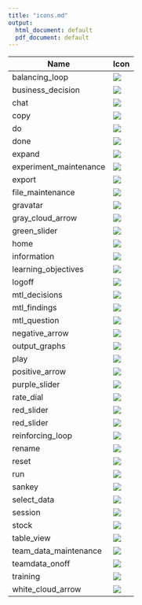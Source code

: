 ```yaml
---
title: "icons.md"
output:
  html_document: default
  pdf_document: default
---
```



**Name** | **Icon**  
--- | ---
balancing_loop | <img src = "https://github.com/lzim/teampsd/blob/master/resources/icons/balancing_loop.png">
business_decision | <img src = "https://github.com/lzim/teampsd/blob/master/resources/icons/business_decision.png">
chat | <img src = "https://github.com/lzim/teampsd/blob/master/resources/icons/chat.png">
copy | <img src = "https://github.com/lzim/teampsd/blob/master/resources/icons/copy.png">
do | <img src = "https://github.com/lzim/teampsd/blob/master/resources/icons/do.png">
done | <img src = "https://github.com/lzim/teampsd/blob/master/resources/icons/done.png">
expand | <img src = "https://github.com/lzim/teampsd/blob/master/resources/icons/expand.png">
experiment_maintenance | <img src = "https://github.com/lzim/teampsd/blob/master/resources/icons/experiment_maintenance.png">
export | <img src = "https://github.com/lzim/teampsd/blob/master/resources/icons/export.png">
file_maintenance | <img src = "https://github.com/lzim/teampsd/blob/master/resources/icons/file_maintenance.png">
gravatar | <img src = "https://github.com/lzim/teampsd/blob/master/resources/icons/gravatar.png">
gray_cloud_arrow | <img src = "https://github.com/lzim/teampsd/blob/master/resources/icons/gray_cloud_arrow.png">
green_slider | <img src = "https://github.com/lzim/teampsd/blob/master/resources/icons/green_slider.png">
home | <img src = "https://github.com/lzim/teampsd/blob/master/resources/icons/home.png">
information | <img src = "https://github.com/lzim/teampsd/blob/master/resources/icons/information.png">
learning_objectives | <img src = "https://github.com/lzim/teampsd/blob/master/resources/icons/learning_objectives.png">
logoff | <img src = "https://github.com/lzim/teampsd/blob/master/resources/icons/logoff.png">
mtl_decisions | <img src = "https://github.com/lzim/teampsd/blob/master/resources/icons/mtl_decisions.png">
mtl_findings | <img src = "https://github.com/lzim/teampsd/blob/master/resources/icons/mtl_findings.png">
mtl_question | <img src = "https://github.com/lzim/teampsd/blob/master/resources/icons/mtl_question.png">
negative_arrow | <img src = "https://github.com/lzim/teampsd/blob/master/resources/icons/negative_arrow.png">
output_graphs | <img src = "https://github.com/lzim/teampsd/blob/master/resources/icons/output_graphs.png">
play | <img src = "https://github.com/lzim/teampsd/blob/master/resources/icons/play.png">
positive_arrow | <img src = "https://github.com/lzim/teampsd/blob/master/resources/icons/positive_arrow.png">
purple_slider | <img src = "https://github.com/lzim/teampsd/blob/master/resources/icons/purple_slider.png">
rate_dial | <img src = "https://github.com/lzim/teampsd/blob/master/resources/icons/rate_dial.png">
red_slider | <img src = "https://github.com/lzim/teampsd/blob/master/resources/icons/red_slider_experiment.png">
red_slider | <img src = "https://github.com/lzim/teampsd/blob/master/resources/icons/red_slider.png">
reinforcing_loop | <img src = "https://github.com/lzim/teampsd/blob/master/resources/icons/reinforcing_loop.png">
rename | <img src = "https://github.com/lzim/teampsd/blob/master/resources/icons/rename.png">
reset | <img src = "https://github.com/lzim/teampsd/blob/master/resources/icons/reset.png">
run | <img src = "https://github.com/lzim/teampsd/blob/master/resources/icons/run.png">
sankey | <img src = "https://github.com/lzim/teampsd/blob/master/resources/icons/sankey.png">
select_data | <img src = "https://github.com/lzim/teampsd/blob/master/resources/icons/select_data.png">
session | <img src = "https://github.com/lzim/teampsd/blob/master/resources/icons/session.png"> 
stock | <img src = "https://github.com/lzim/teampsd/blob/master/resources/icons/stock.png">
table_view | <img src = "https://github.com/lzim/teampsd/blob/master/resources/icons/table_view.png">
team_data_maintenance | <img src = "https://github.com/lzim/teampsd/blob/master/resources/icons/team_data_maintenance.png">
teamdata_onoff | <img src = "https://github.com/lzim/teampsd/blob/master/resources/icons/teamdata_onoff.png">
training | <img src = "https://github.com/lzim/teampsd/blob/master/resources/icons/training.png">
white_cloud_arrow | <img src = "https://github.com/lzim/teampsd/blob/master/resources/icons/white_cloud_arrow.png">
